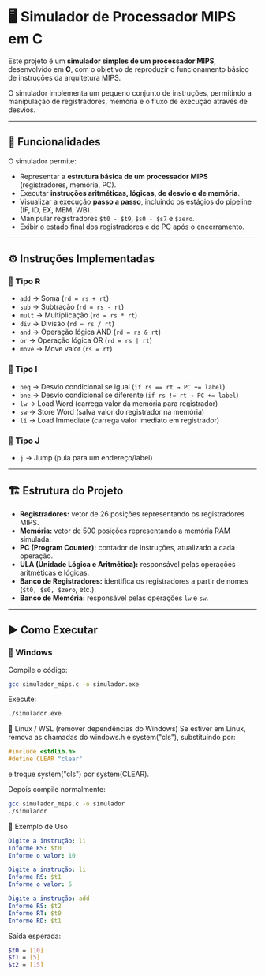 # 🖥️ Simulador de Processador MIPS em C

Este projeto é um **simulador simples de um processador MIPS**, desenvolvido em **C**, com o objetivo de reproduzir o funcionamento básico de instruções da arquitetura MIPS.  

O simulador implementa um pequeno conjunto de instruções, permitindo a manipulação de registradores, memória e o fluxo de execução através de desvios.

---

## 📌 Funcionalidades

O simulador permite:

- Representar a **estrutura básica de um processador MIPS** (registradores, memória, PC).
- Executar **instruções aritméticas, lógicas, de desvio e de memória**.
- Visualizar a execução **passo a passo**, incluindo os estágios do pipeline (IF, ID, EX, MEM, WB).
- Manipular registradores `$t0 - $t9`, `$s0 - $s7` e `$zero`.
- Exibir o estado final dos registradores e do PC após o encerramento.

---

## ⚙️ Instruções Implementadas

### 🔹 Tipo R
- `add` → Soma (`rd = rs + rt`)
- `sub` → Subtração (`rd = rs - rt`)
- `mult` → Multiplicação (`rd = rs * rt`)
- `div` → Divisão (`rd = rs / rt`)
- `and` → Operação lógica AND (`rd = rs & rt`)
- `or` → Operação lógica OR (`rd = rs | rt`)
- `move` → Move valor (`rs = rt`)

### 🔹 Tipo I
- `beq` → Desvio condicional se igual (`if rs == rt → PC += label`)
- `bne` → Desvio condicional se diferente (`if rs != rt → PC += label`)
- `lw` → Load Word (carrega valor da memória para registrador)
- `sw` → Store Word (salva valor do registrador na memória)
- `li` → Load Immediate (carrega valor imediato em registrador)

### 🔹 Tipo J
- `j` → Jump (pula para um endereço/label)

---

## 🏗️ Estrutura do Projeto

- **Registradores:** vetor de 26 posições representando os registradores MIPS.
- **Memória:** vetor de 500 posições representando a memória RAM simulada.
- **PC (Program Counter):** contador de instruções, atualizado a cada operação.
- **ULA (Unidade Lógica e Aritmética):** responsável pelas operações aritméticas e lógicas.
- **Banco de Registradores:** identifica os registradores a partir de nomes (`$t0, $s0, $zero`, etc.).
- **Banco de Memória:** responsável pelas operações `lw` e `sw`.

---

## ▶️ Como Executar

### 🔹 Windows
Compile o código:
   ```bash
   gcc simulador_mips.c -o simulador.exe
   ```

Execute:
```bash
./simulador.exe
```

🔹 Linux / WSL (remover dependências do Windows)
Se estiver em Linux, remova as chamadas do windows.h e system("cls"), substituindo por:
```c
#include <stdlib.h>
#define CLEAR "clear"
```
e troque system("cls") por system(CLEAR).

Depois compile normalmente:
```bash
gcc simulador_mips.c -o simulador
./simulador
```

📖 Exemplo de Uso
```yaml
Digite a instrução: li
Informe RS: $t0
Informe o valor: 10

Digite a instrução: li
Informe RS: $t1
Informe o valor: 5

Digite a instrução: add
Informe RS: $t2
Informe RT: $t0
Informe RD: $t1
```

Saída esperada:
```bash
$t0 = [10]
$t1 = [5]
$t2 = [15]
```
